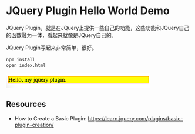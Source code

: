 JQuery Plugin Hello World Demo
==============================

JQuery Plugin，就是在JQuery上提供一些自己的功能，这些功能和JQuery自己的函数融为一体，看起来就像是JQuery自己的。

JQuery Plugin写起来非常简单，很好。

```
npm install
open index.html
```

![demo](./images/demo.jpg)

Resources
---------

- How to Create a Basic Plugin: <https://learn.jquery.com/plugins/basic-plugin-creation/>